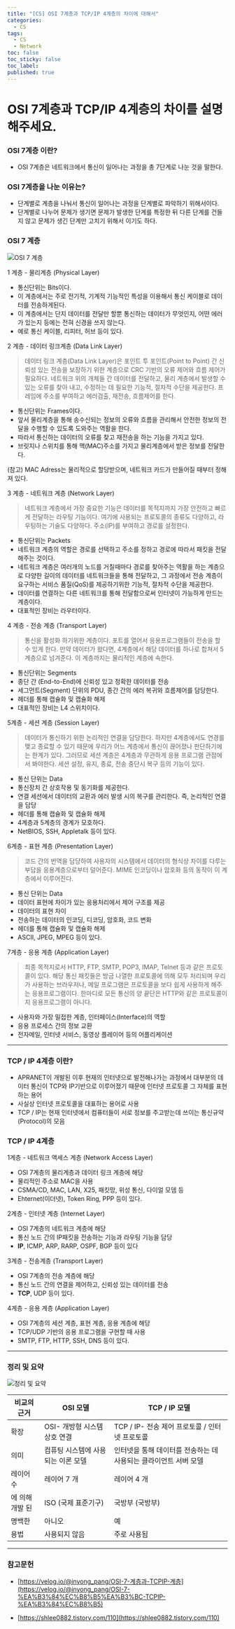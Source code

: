 ```yaml
---
title: "[CS] OSI 7계층과 TCP/IP 4계층의 차이에 대해서"
categories:
  - CS
tags:
  - CS
  - Network
toc: false
toc_sticky: false
toc_label:
published: true
---
```


# OSI 7계층과 TCP/IP 4계층의 차이를 설명해주세요.

### OSI 7계층 이란?

- OSI 7계층은 네트워크에서 통신이 일어나는 과정을 총 7단계로 나눈 것을 말한다.

### OSI 7계층을 나눈 이유는?

- 단계별로 계층을 나눠서 통신이 일어나는 과정을 단계별로 파악하기 위해서이다.
- 단계별로 나누어 문제가 생기면 문제가 발생한 단계를 특정한 뒤 다른 단계를 건들지 않고 문제가 생긴 단계만 고치기 위해서 이기도 하다.

### OSI 7 계층

![OSI 7 계층](https://user-images.githubusercontent.com/89567475/172641735-69444472-f871-4d8c-bf98-bc5bf4e60a1c.jpeg)

1 계층 - 물리계층 (Physical Layer)

- 통신단위는 Bits이다.
- 이 계층에서는 주로 전기적, 기계적 기능적인 특성을 이용해서 통신 케이블로 데이터를 전송하게된다.
- 이 계층에서는 단지 데이터를 전달만 할뿐 통신하는 데이터가 무엇인지, 어떤 에러가 있는지 등에는 전혀 신경을 쓰지 않는다.
- 예로 통신 케이블, 리피터, 허브 등이 있다.

2 계층 - 데이터 링크계층 (Data Link Layer)

> 데이터 링크 계층(Data Link Layer)은 포인트 투 포인트(Point to Point) 간 신뢰성 있는 전송을 보장하기 위한 계층으로 CRC 기반의 오류 제어와 흐름 제어가 필요하다. 네트워크 위의 개체들 간 데이터를 전달하고, 물리 계층에서 발생할 수 있는 오류를 찾아 내고, 수정하는 데 필요한 기능적, 절차적 수단을 제공한다.
프레임에 주소를 부여하고 에러검출, 재전송, 흐름제어를 한다.
> 
- 통신단위는 Frames이다.
- 앞서 물리계층을 통해 송수신되는 정보의 오류와 흐름을 관리해서 안전한 정보의 전달을 수행할 수 있도록 도와주는 역활을 한다.
- 따라서 통신하는 데이터의 오류를 찾고 재전송을 하는 기능을 가지고 있다.
- 브릿지나 스위치를 통해 맥(MAC)주소를 가지고 물리계층에서 받은 정보를 전달한다.

(참고) MAC Adress는 물리적으로 할당받으며, 네트워크 카드가 만들어질 때부터 정해져 있다.

3 계층 - 네트워크 계층 (Network Layer)

> 네트워크 계층에서 가장 중요한 기능은 데이터를 목적지까지 가장 안전하고 빠르게 전달하는 라우팅 기능이다. 여기에 사용되는 프로토콜의 종류도 다양하고, 라우팅하는 기술도 다양하다.
주소(IP)를 부여하고 경로를 설정한다.
> 
- 통신단위는 Packets
- 네트워크 계층의 역할은 경로를 선택하고 주소를 정하고 경로에 따라서 패킷을 전달해주는 것이다.
- 네트워크 계층은 여러개의 노드를 거칠때마다 경로를 찾아주는 역활을 하는 계층으로 다양한 길이의 데이터를 네트워크들을 통해 전달하고, 그 과정에서 전송 계층이 요구하는 서비스 품질(QoS)를 제공하기위한 기능적, 절차적 수단을 제공한다.
- 데이터를 연결하는 다른 네트워크를 통해 전달함으로써 인터넷이 가능하게 만드는 계층이다.
- 대표적인 장비는 라우터이다.

4 계층 - 전송 계층 (Transport Layer)

> 통신을 활성화 하기위한 계층이다. 포트를 열어서 응용프로그램들이 전송을 할 수 있게 한다.
만약 데이터가 왔다면, 4계층에서 해당 데이터를 하나로 합쳐서 5계층으로 넘겨준다.
이 계층까지는 물리적인 계층에 속한다.
> 
- 통신단위는 Segments
- 종단 간 (End-to-End)에 신뢰성 있고 정확한 데이터를 전송
- 세그먼트(Segment) 단위의 PDU, 종간 간의 에러 복귀와 흐름제어를 담당한다.
- 헤더를 통해 캡슐화 및 캡슐화 해제
- 대표적인 장비는 L4 스위치이다.

5계층 - 세션 계층 (Session Layer)

> 데이터가 통신하기 위한 논리적인 연결을 담당한다.
하지만 4계층에서도 연경를 맺고 종료할 수 있기 때문에 우리가 어느 계층에서 통신이 끊어졌나 판단하기에는 한계가 있다. 그러므로 세션 계층은 4계층과 무관하게 응용 프로그램 관점에서 봐야한다.
세션 설정, 유지, 종료, 전송 중단시 복구 등의 기능이 있다.
> 
- 통신 단위는 Data
- 통신장치 간 상호작용 및 동기화를 제공한다.
- 연결 세션에서 데이터의 교환과 에러 발생 시의 복구를 관리한다. 즉, 논리적인 연결을 담당
- 헤더를 통해 캡슐화 및 캡슐화 해제
- 4계층과 5계층의 경계가 모호하다.
- NetBIOS, SSH, Appletalk 등이 있다.

6계층 - 표현 계층 (Presentation Layer)

> 코드 간의 번역을 담당하여 사용자의 시스템에서 데이터의 형식상 차이를 다루는 부담을 응용계층으로부터 덜어준다. MIME 인코딩이나 암호화 등의 동작이 이 계층에서 이루어진다.
> 
- 통신 단위는 Data
- 데이터 표현에 차이가 있는 응용처리에서 제어 구조를 제공
- 데이터의 표현 차이
- 전송하는 데이터의 인코딩, 디코딩, 암호화, 코드 변화
- 헤더를 통해 캡슐화 및 캡슐화 해제
- ASCII, JPEG, MPEG 등이 있다.

7계층 - 응용 계층 (Application Layer)

> 최종 목적지로서 HTTP, FTP, SMTP, POP3, IMAP, Telnet 등과 같은 프로토콜이 있다.
해당 통신 패킷들은 방금 나열한 프로토콜에 의해 모두 처리되며 우리가 사용하는 브라우저나, 메일 프로그램은 프로토콜을 보다 쉽게 사용하게 해주는 응용프로그램이다.
한마디로 모든 통신의 양 끝단은 HTTP와 같은 프로토콜이지 응용프로그램이 아니다.
> 
- 사용자와 가장 밀접한 계층, 인터페이스(Interface)의 역할
- 응용 프로세스 간의 정보 교환
- 전자메일, 인터넷 서비스, 동영상 플레이어 등의 어플리케이션

---

### TCP / IP 4계층 이란?

- APRANET이 개발된 이후 현재의 인터넷으로 발전해나가는 과정에서 대부분의 데이터 통신이 TCP와 IP기반으로 이루어졌기 때문에 인터넷 프로토콜 그 자체를 표현하는 용어
- 사실상 인터넷 프로토콜을 대표하는 용어로 사용
- TCP / IP는 현재 인터넷에서 컴퓨터들이 서로 정보를 주고받는데 쓰이는 통신규약(Protocol)의 모음

### TCP / IP 4계층

1계층 - 네트워크 액세스 계층 (Network Access Layer)

- OSI 7계층의 물리계층과 데이터 링크 계층에 해당
- 물리적인 주소로 MAC을 사용
- CSMA/CD, MAC, LAN, X25, 패킷망, 위성 통신, 다이얼 모뎀 등
- Ehternet(이더넷), Token Ring, PPP 등이 있다.

2계층 - 인터넷 계층 (Internet Layer)

- OSI 7계층의 네트워크 계층에 해당
- 통신 노드 간의 IP패킷을 전송하는 기능과 라우팅 기능을 담당
- **IP**, ICMP, ARP, RARP, OSPF, BGP 등이 있다

3계층 - 전송계층 (Transport Layer)

- OSI 7계층의 전송 계층에 해당
- 통신 노드 간의 연결을 제어하고, 신뢰성 있는 데이터를 전송
- **TCP**, UDP 등이 있다.

4계층 - 응용 계층 (Application Layer)

- OSI 7계층의 세션 계층, 표현 계층, 응용 계층에 해당
- TCP/UDP 기반의 응용 프로그램을 구현할 때 사용
- SMTP, FTP, HTTP, SSH, DNS 등이 있다.

---

### 정리 및 요약

![정리 및 요약](https://user-images.githubusercontent.com/89567475/172641749-c7619a88-6b41-494d-949a-c536f71f00d3.png)

| 비교의 근거 | OSI 모델 | TCP / IP 모델 |
| --- | --- | --- |
| 확장 | OSI- 개방형 시스템 상호 연결 | TCP / IP- 전송 제어 프로토콜 / 인터넷 프로토콜 |
| 의미 | 컴퓨팅 시스템에 사용되는 이론 모델 | 인터넷을 통해 데이터를 전송하는 데 사용되는 클라이언트 서버 모델 |
| 레이어 수 | 레이어 7 개 | 레이어 4 개 |
| 에 의해 개발 된 | ISO (국제 표준기구) | 국방부 (국방부) |
| 명백한 | 아니오 | 예 |
| 용법 | 사용되지 않음 | 주로 사용됨 |

---

### 참고문헌

- [https://velog.io/@inyong_pang/OSI-7-계층과-TCPIP-계층](https://velog.io/@inyong_pang/OSI-7-%EA%B3%84%EC%B8%B5%EA%B3%BC-TCPIP-%EA%B3%84%EC%B8%B5)
  
- [https://shlee0882.tistory.com/110](https://shlee0882.tistory.com/110)